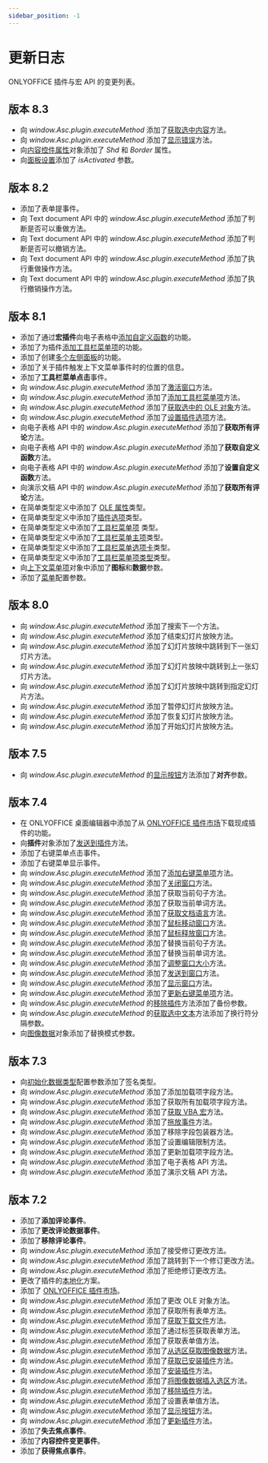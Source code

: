 ```yaml
---
sidebar_position: -1
---
```


# 更新日志

ONLYOFFICE 插件与宏 API 的变更列表。

## 版本 8.3

- 向 *window.Asc.plugin.executeMethod* 添加了[获取选中内容](../interacting-with-editors/text-document-api/Methods/GetSelectedContent.md)方法。
- 向 *window.Asc.plugin.executeMethod* 添加了[显示错误](../interacting-with-editors/text-document-api/Methods/ShowError.md)方法。
- 向[内容控件属性](../interacting-with-editors/text-document-api/Enumeration/ContentControlProperties.md)对象添加了 *Shd* 和 *Border* 属性。
- 向[面板设置](../customization/windows-and-panels.md#creating-a-window)添加了 *isActivated* 参数。

## 版本 8.2

- 添加了表单提事件。
- 向 Text document API 中的 *window.Asc.plugin.executeMethod* 添加了判断是否可以重做方法。
- 向 Text document API 中的 *window.Asc.plugin.executeMethod* 添加了判断是否可以撤销方法。
- 向 Text document API 中的 *window.Asc.plugin.executeMethod* 添加了执行重做操作方法。
- 向 Text document API 中的 *window.Asc.plugin.executeMethod* 添加了执行撤销操作方法。

## 版本 8.1

- 添加了通过**宏插件**向电子表格中[添加自定义函数](../macros/adding-custom-functions.md)的功能。
- 添加了为插件[添加工具栏菜单项](../customization/toolbar.md)的功能。
- 添加了创建[多个左侧面板](../structure/configuration/variations.md)的功能。
- 添加了关于插件触发上下文菜单事件时的位置的信息。
- 添加了**工具栏菜单点击**事件。
- 向 *window.Asc.plugin.executeMethod* 添加了[激活窗口](../customization/windows-and-panels.md#activating-a-window)方法。
- 向 *window.Asc.plugin.executeMethod* 添加了[添加工具栏菜单项](../customization/toolbar.md#creating-a-toolbar-item)方法。
- 向 *window.Asc.plugin.executeMethod* 添加了[获取选中的 OLE 对象](../interacting-with-editors/text-document-api/Methods/GetSelectedOleObjects.md)方法。
- 向 *window.Asc.plugin.executeMethod* 添加了[设置插件选项](../interacting-with-editors/text-document-api/Methods/SetPluginsOptions.md)方法。
- 向电子表格 API 中的 *window.Asc.plugin.executeMethod* 添加了**获取所有评论**方法。
- 向电子表格 API 中的 *window.Asc.plugin.executeMethod* 添加了**获取自定义函数**方法。
- 向电子表格 API 中的 *window.Asc.plugin.executeMethod* 添加了**设置自定义函数**方法。
- 向演示文稿 API 中的 *window.Asc.plugin.executeMethod* 添加了**获取所有评论**方法。
- 在简单类型定义中添加了 [OLE 属性](../interacting-with-editors/text-document-api/Enumeration/OLEProperties.md)类型。
- 在简单类型定义中添加了[插件选项](../interacting-with-editors/text-document-api/Enumeration/PluginOptions.md)类型。
- 在简单类型定义中添加了[工具栏菜单项](../customization/toolbar.md#toolbarmenuitem) 类型。
- 在简单类型定义中添加了[工具栏菜单主项](../customization/toolbar.md#toolbarmenumainitem)类型。
- 在简单类型定义中添加了[工具栏菜单选项卡](../customization/toolbar.md#toolbarmenutab)类型。
- 在简单类型定义中添加了[工具栏菜单项类型](../customization/toolbar.md#toolbarmenuitemtype)类型。
- 向[上下文菜单项](../customization/context-menu.md#contextmenuitem)对象中添加了**图标**和**数据**参数。
- 添加了[菜单](../structure/configuration/configuration.md#variationsmenu)配置参数。

## 版本 8.0

- 向 *window.Asc.plugin.executeMethod* 添加了搜索下一个方法。
- 向 *window.Asc.plugin.executeMethod* 添加了结束幻灯片放映方法。
- 向 *window.Asc.plugin.executeMethod* 添加了幻灯片放映中跳转到下一张幻灯片方法。
- 向 *window.Asc.plugin.executeMethod* 添加了幻灯片放映中跳转到上一张幻灯片方法。
- 向 *window.Asc.plugin.executeMethod* 添加了幻灯片放映中跳转到指定幻灯片方法。
- 向 *window.Asc.plugin.executeMethod* 添加了暂停幻灯片放映方法。
- 向 *window.Asc.plugin.executeMethod* 添加了恢复幻灯片放映方法。
- 向 *window.Asc.plugin.executeMethod* 添加了开始幻灯片放映方法。

## 版本 7.5

- 向 *window.Asc.plugin.executeMethod* 的[显示按钮](../interacting-with-editors/text-document-api/Methods/ShowButton.md)方法添加了**对齐**参数。

## 版本 7.4

- 在 ONLYOFFICE 桌面编辑器中添加了从 [ONLYOFFICE 插件市场](../tutorials/installing/onlyoffice-desktop-editors.md#adding-plugins-through-the-plugin-manager)下载现成插件的功能。
- 向**插件**对象添加了[发送到插件](../customization/windows-and-panels.md#interacting-with-a-window)方法。
- 添加了右键菜单点击事件。
- 添加了右键菜单显示事件。
- 向 *window.Asc.plugin.executeMethod* 添加了[添加右键菜单项](../customization/context-menu.md#creating-a-context-menu-item)方法。
- 向 *window.Asc.plugin.executeMethod* 添加了[关闭窗口](../customization/windows-and-panels.md#closing-a-window)方法。
- 向 *window.Asc.plugin.executeMethod* 添加了获取当前句子方法。
- 向 *window.Asc.plugin.executeMethod* 添加了获取当前单词方法。
- 向 *window.Asc.plugin.executeMethod* 添加了[获取文档语言](../interacting-with-editors/text-document-api/Methods/GetDocumentLang.md)方法。
- 向 *window.Asc.plugin.executeMethod* 添加了[鼠标移动窗口](../interacting-with-editors/text-document-api/Methods/MouseMoveWindow.md)方法。
- 向 *window.Asc.plugin.executeMethod* 添加了[鼠标释放窗口](../interacting-with-editors/text-document-api/Methods/MouseUpWindow.md)方法。
- 向 *window.Asc.plugin.executeMethod* 添加了替换当前句子方法。
- 向 *window.Asc.plugin.executeMethod* 添加了替换当前单词方法。
- 向 *window.Asc.plugin.executeMethod* 添加了[调整窗口大小](../customization/windows-and-panels.md#interacting-with-a-window)方法。
- 向 *window.Asc.plugin.executeMethod* 添加了[发送到窗口](../customization/windows-and-panels.md#interacting-with-a-window)方法。
- 向 *window.Asc.plugin.executeMethod* 添加了[显示窗口](../customization/windows-and-panels.md#showing-a-window)方法。
- 向 *window.Asc.plugin.executeMethod* 添加了[更新右键菜单项](../customization/context-menu.md#updating-a-context-menu-item)方法。
- 向 *window.Asc.plugin.executeMethod* 的[移除插件](../interacting-with-editors/text-document-api/Methods/RemovePlugin.md)方法添加了备份参数。
- 向 *window.Asc.plugin.executeMethod* 的[获取选中文本](../interacting-with-editors/text-document-api/Methods/GetSelectedText.md)方法添加了换行符分隔参数。
- 向[图像数据](../interacting-with-editors/text-document-api/Enumeration/ImageData.md)对象添加了替换模式参数。

## 版本 7.3

- 向[初始化数据类型](../structure/configuration/configuration.md#variationsinitdatatype)配置参数添加了签名类型。
- 向 *window.Asc.plugin.executeMethod* 添加了添加加载项字段方法。
- 向 *window.Asc.plugin.executeMethod* 添加了获取所有加载项字段方法。
- 向 *window.Asc.plugin.executeMethod* 添加了[获取 VBA 宏](../interacting-with-editors/text-document-api/Methods/GetVBAMacros.md)方法。
- 向 *window.Asc.plugin.executeMethod* 添加了[拖放事件](../interacting-with-editors/text-document-api/Methods/OnDropEvent.md)方法。
- 向 *window.Asc.plugin.executeMethod* 添加了移除字段包装器方法。
- 向 *window.Asc.plugin.executeMethod* 添加了设置编辑限制方法。
- 向 *window.Asc.plugin.executeMethod* 添加了更新加载项字段方法。
- 向 *window.Asc.plugin.executeMethod* 添加了电子表格 API 方法。
- 向 *window.Asc.plugin.executeMethod* 添加了演示文稿 API 方法。

## 版本 7.2

- 添加了**添加评论事件**。
- 添加了**更改评论数据事件**。
- 添加了**移除评论事件**。
- 向 *window.Asc.plugin.executeMethod* 添加了接受修订更改方法。
- 向 *window.Asc.plugin.executeMethod* 添加了跳转到下一个修订更改方法。
- 向 *window.Asc.plugin.executeMethod* 添加了拒绝修订更改方法。
- 更改了插件的[本地化](../structure/localization.md)方案。
- 添加了 [ONLYOFFICE 插件市场](../tutorials/installing/onlyoffice-docs-on-premises.md#adding-plugins-through-the-plugin-manager-for-a-single-user)。
- 向 *window.Asc.plugin.executeMethod* 添加了更改 OLE 对象方法。
- 向 *window.Asc.plugin.executeMethod* 添加了获取所有表单方法。
- 向 *window.Asc.plugin.executeMethod* 添加了[获取下载文件](../interacting-with-editors/text-document-api/Methods/GetFileToDownload.md)方法。
- 向 *window.Asc.plugin.executeMethod* 添加了通过标签获取表单方法。
- 向 *window.Asc.plugin.executeMethod* 添加了获取表单值方法。
- 向 *window.Asc.plugin.executeMethod* 添加了[从选区获取图像数据](../interacting-with-editors/text-document-api/Methods/GetImageDataFromSelection.md)方法。
- 向 *window.Asc.plugin.executeMethod* 添加了[获取已安装插件](../interacting-with-editors/text-document-api/Methods/GetInstalledPlugins.md)方法。
- 向 *window.Asc.plugin.executeMethod* 添加了[安装插件](../interacting-with-editors/text-document-api/Methods/InstallPlugin.md)方法。
- 向 *window.Asc.plugin.executeMethod* 添加了[将图像数据插入选区](../interacting-with-editors/text-document-api/Methods/PutImageDataToSelection.md)方法。
- 向 *window.Asc.plugin.executeMethod* 添加了[移除插件](../interacting-with-editors/text-document-api/Methods/RemovePlugin.md)方法。
- 向 *window.Asc.plugin.executeMethod* 添加了设置表单值方法。
- 向 *window.Asc.plugin.executeMethod* 添加了[显示按钮](../interacting-with-editors/text-document-api/Methods/ShowButton.md)方法。
- 向 *window.Asc.plugin.executeMethod* 添加了[更新插件](../interacting-with-editors/text-document-api/Methods/UpdatePlugin.md)方法。
- 添加了**失去焦点事件**。
- 添加了**内容控件变更事件**。
- 添加了**获得焦点事件**。

